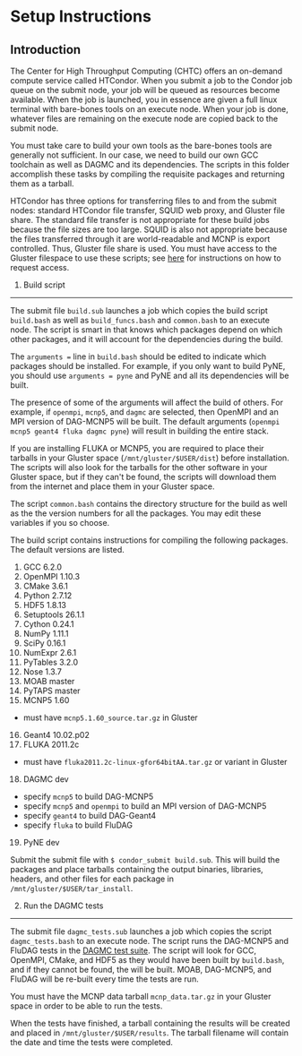 Setup Instructions
========================================

Introduction
----------------------------------------
The Center for High Throughput Computing (CHTC) offers an on-demand compute service called HTCondor. When you submit a job to the Condor job queue on the submit node, your job will be queued as resources become available. When the job is launched, you in essence are given a full linux terminal with bare-bones tools on an execute node. When your job is done, whatever files are remaining on the execute node are copied back to the submit node.

You must take care to build your own tools as the bare-bones tools are generally not sufficient. In our case, we need to build our own GCC toolchain as well as DAGMC and its dependencies. The scripts in this folder accomplish these tasks by compiling the requisite packages and returning them as a tarball.

HTCondor has three options for transferring files to and from the submit nodes: standard HTCondor file transfer, SQUID web proxy, and Gluster file share. The standard file transfer is not appropriate for these build jobs because the file sizes are too large. SQUID is also not appropriate because the files transferred through it are world-readable and MCNP is export controlled. Thus, Gluster file share is used. You must have access to the Gluster filespace to use these scripts; see <a href="http://chtc.cs.wisc.edu/file-avail-gluster.shtml" target="_blank">here</a> for instructions on how to request access.

1. Build script
----------------------------------------
The submit file `build.sub` launches a job which copies the build script `build.bash` as well as `build_funcs.bash` and `common.bash` to an execute node. The script is smart in that knows which packages depend on which other packages, and it will account for the dependencies during the build.

The `arguments =` line in `build.bash` should be edited to indicate which packages should be installed. For example, if you only want to build PyNE, you should use `arguments = pyne` and PyNE and all its dependencies will be built.

The presence of some of the arguments will affect the build of others. For example, if `openmpi`, `mcnp5`, and `dagmc` are selected, then OpenMPI and an MPI version of DAG-MCNP5 will be built. The default arguments (`openmpi mcnp5 geant4 fluka dagmc pyne`) will result in building the entire stack.

If you are installing FLUKA or MCNP5, you are required to place their tarballs in your Gluster space (`/mnt/gluster/$USER/dist`) before installation. The scripts will also look for the tarballs for the other software in your Gluster space, but if they can't be found, the scripts will download them from the internet and place them in your Gluster space.

The script `common.bash` contains the directory structure for the build as well as the the version numbers for all the packages. You may edit these variables if you so choose.

The build script contains instructions for compiling the following packages. The default versions are listed.

1. GCC 6.2.0
2. OpenMPI 1.10.3
3. CMake 3.6.1
4. Python 2.7.12
5. HDF5 1.8.13
6. Setuptools 26.1.1
7. Cython 0.24.1
8. NumPy 1.11.1
9. SciPy 0.16.1
10. NumExpr 2.6.1
11. PyTables 3.2.0
12. Nose 1.3.7
13. MOAB master
14. PyTAPS master
15. MCNP5 1.60
  * must have `mcnp5.1.60_source.tar.gz` in Gluster
16. Geant4 10.02.p02
17. FLUKA 2011.2c
  * must have `fluka2011.2c-linux-gfor64bitAA.tar.gz` or variant in Gluster
18. DAGMC dev
  * specify `mcnp5` to build DAG-MCNP5
  * specify `mcnp5` and `openmpi` to build an MPI version of DAG-MCNP5
  * specify `geant4` to build DAG-Geant4
  * specify `fluka` to build FluDAG
19. PyNE dev

Submit the submit file with `$ condor_submit build.sub`. This will build the packages and place tarballs containing the output binaries, libraries, headers, and other files for each package in `/mnt/gluster/$USER/tar_install`.

2. Run the DAGMC tests
----------------------------------------
The submit file `dagmc_tests.sub` launches a job which copies the script `dagmc_tests.bash` to an execute node. The script runs the DAG-MCNP5 and FluDAG tests in the <a href="https://github.com/ljacobson64/DAGMC-tests" target="_blank">DAGMC test suite</a>. The script will look for GCC, OpenMPI, CMake, and HDF5 as they would have been built by `build.bash`, and if they cannot be found, the will be built. MOAB, DAG-MCNP5, and FluDAG will be re-built every time the tests are run.

You must have the MCNP data tarball `mcnp_data.tar.gz` in your Gluster space in order to be able to run the tests.

When the tests have finished, a tarball containing the results will be created and placed in `/mnt/gluster/$USER/results`. The tarball filename will contain the date and time the tests were completed.
